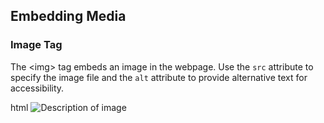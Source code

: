 ## Embedding Media

### Image Tag

The <span><</span>img<span>></span> tag embeds an image in the webpage. Use the `src` attribute to specify the image file and the `alt` attribute to provide alternative text for accessibility.

html
<img src="image.jpg" alt="Description of image">
